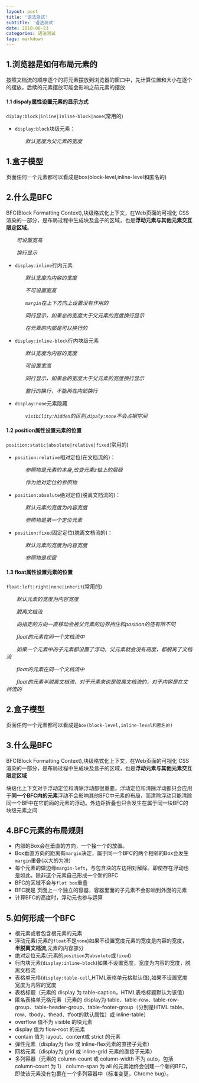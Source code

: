 ```yaml
---
layout: post
title: '语法测试'
subtitle: '语法测试'
date: 2018-08-23
categories: 语法测试
tags: markdown
---
```


## 1.浏览器是如何布局元素的
按照文档流的顺序逐个的将元素摆放到浏览器的窗口中，先计算位置和大小在逐个的摆放，后续的元素摆放可能会影响之前元素的摆放
#### 1.1 dispaly属性设置元素的显示方式
```diplay:block|inline|inline-block|none```(常用的)   
* ```display:block```块级元素：

  &ensp;&ensp;&ensp;&ensp;*默认宽度为父元素的宽度*
## 1.盒子模型
页面任何一个元素都可以看成是box(block-level,inline-level和匿名的)
## 2.什么是BFC
BFC(Block Formatting Context),块级格式化上下文，在Web页面的可视化 CSS渲染的一部分，是布局过程中生成块及盒子的区域，也是**浮动元素与其他元素交互限定区域**。

  &ensp;&ensp;&ensp;&ensp;*可设置宽高*

  &ensp;&ensp;&ensp;&ensp;*换行显示*

* ```display:inline```行内元素

  &ensp;&ensp;&ensp;&ensp;*默认宽度为内容的宽度*

  &ensp;&ensp;&ensp;&ensp;*不可设置宽高*

  &ensp;&ensp;&ensp;&ensp;*```margin```在上下方向上设置没有作用的*

  &ensp;&ensp;&ensp;&ensp;*同行显示，如果总的宽度大于父元素的宽度换行显示*

  &ensp;&ensp;&ensp;&ensp;*在元素的内部是可以换行的*
* ```display:inline-block```行内块级元素

  &ensp;&ensp;&ensp;&ensp;*默认宽度为内容的宽度*

  &ensp;&ensp;&ensp;&ensp;*可设置宽高*

  &ensp;&ensp;&ensp;&ensp;*同行显示，如果总的宽度大于父元素的宽度换行显示*

  &ensp;&ensp;&ensp;&ensp;*整行的换行，不能再在内部换行*
* ```display:none```元素隐藏

  &ensp;&ensp;&ensp;&ensp;*```visibility:hidden```的区别,```dipaly:none```不会占据空间*

#### 1.2 position属性设置元素的位置
```position:static|absolute|relative|fixed```(常用的)   
* ```position:relative```相对定位(在文档流的)：

  &ensp;&ensp;&ensp;&ensp;*参照物是元素的本身,改变元素z轴上的层级*

  &ensp;&ensp;&ensp;&ensp;*作为绝对定位的参照物*

* ```position:absolute```绝对定位(脱离文档流的)：

  &ensp;&ensp;&ensp;&ensp;*默认元素的宽度为内容宽度*

  &ensp;&ensp;&ensp;&ensp;*参照物是第一个定位元素*

* ```position:fixed```固定定位(脱离文档流的)：

  &ensp;&ensp;&ensp;&ensp;*默认元素的宽度为内容宽度*

  &ensp;&ensp;&ensp;&ensp;*参照物是视窗*


#### 1.3 float属性设置元素的位置
```float:left|right|none|inherit```(常用的)   

 &ensp;&ensp;&ensp;&ensp;*默认元素的宽度为内容宽度*

&ensp;&ensp;&ensp;&ensp;*脱离文档流*

&ensp;&ensp;&ensp;&ensp;*向指定的方向一直移动会被父元素的边界挡住和position的还有所不同*

&ensp;&ensp;&ensp;&ensp;*float的元素在同一个文档流中*

&ensp;&ensp;&ensp;&ensp;*如果一个元素中的子元素都设置了浮动，父元素就会没有高度，都脱离了文档流*

&ensp;&ensp;&ensp;&ensp;*float的元素在同一个文档流中*

&ensp;&ensp;&ensp;&ensp;*float的元素半脱离文档流，对于元素来说是脱离文档流的，对于内容是在文档流的*







## 2.盒子模型
页面任何一个元素都可以看成是```box(block-level,inline-level和匿名的)```
## 3.什么是BFC
BFC(Block Formatting Context),块级格式化上下文，在Web页面的可视化 CSS渲染的一部分，是布局过程中生成块及盒子的区域，也是**浮动元素与其他元素交互限定区域**


块级化上下文对于浮动定位和清除浮动都很重要。浮动定位和清除浮动都只会应用于**同一个BFC内的元素**浮动不会影响其他BFC中元素的布局，而清除浮动只能清除同一个BF中在它前面的元素的浮动。外边距折叠也只会发生在属于同一块BFC的块级元素之间
## 4.BFC元素的布局规则
*  内部的Box会在垂直的方向，一个接一个的放置。
*  Box垂直方向的距离有```margin```决定，属于同一个BFC的两个相邻的Box会发生```margin```重叠(以大的为准)
*  每个元素的做边缘```margin-left```，与包含块的左边相对解除。即使存在浮动也是如此。除非这个元素自己形成一个新的BFC
*  BFC的区域不会与```flot box```重叠
*  BFC就是 页面上一个独立的容器，容器里面的子元素不会影响到外面的元素
*  计算BFC的高度时，浮动元也参与运算

## 5.如何形成一个BFC
*  根元素或者包含根元素的元素
*  浮动元素(元素的```float```不是```none```)如果不设置宽度元素的宽度是内容的宽度，**半脱离文档流**,元素的内容部分
*  绝对定位元素(元素的```position```为```absolute```或```fixed```)
*  行内块元素(```display:inline-block```)如果不设置宽度，宽度为内容的宽度，脱离文档流
*  表格单元格(```display:table-cell```,HTML表格单元格默认值),如果不设置宽度宽度为内容的宽度
*  表格标题（元素的 display 为 table-caption，HTML表格标题默认为该值）
*  匿名表格单元格元素（元素的 display为 table、table-row、table-row-group、table-header-group、table-footer-group（分别是HTML table、row、tbody、thead、tfoot的默认属性）或 inline-table）
*  overflow 值不为 visible 的块元素
*  display 值为 flow-root 的元素
*  contain 值为 layout、content或 strict 的元素
*  弹性元素（display为 flex 或 inline-flex元素的直接子元素）
*  网格元素（display为 grid 或 inline-grid 元素的直接子元素）
*  多列容器（元素的 column-count 或 column-width 不为 auto，包括 column-count 为 1）
column-span 为 all 的元素始终会创建一个新的BFC，即使该元素没有包裹在一个多列容器中（标准变更，Chrome bug）。





	

